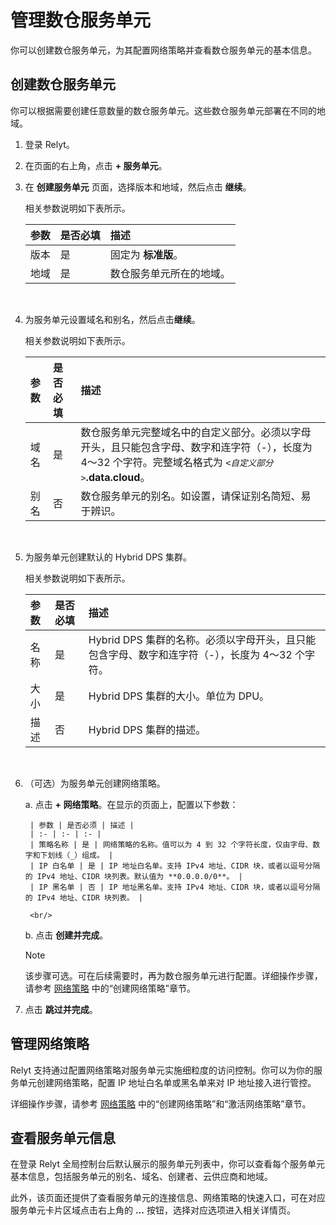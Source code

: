 # 管理数仓服务单元

你可以创建数仓服务单元，为其配置网络策略并查看数仓服务单元的基本信息。


## 创建数仓服务单元

你可以根据需要创建任意数量的数仓服务单元。这些数仓服务单元部署在不同的地域。

1. 登录 Relyt。

2. 在页面的右上角，点击 **+ 服务单元**。

3. 在 **创建服务单元** 页面，选择版本和地域，然后点击 **继续**。

    相关参数说明如下表所示。

    | 参数 | 是否必填 | 描述 |
    | :- | :- | :- |
    | 版本 | 是 | 固定为 **标准版**。 |
    | 地域 | 是 | 数仓服务单元所在的地域。 |

    <br/>

4. 为服务单元设置域名和别名，然后点击**继续**。

    相关参数说明如下表所示。

    | 参数 | 是否必填 | 描述 |
    | :- | :- | :- |
    | 域名 | 是 | 数仓服务单元完整域名中的自定义部分。必须以字母开头，且只能包含字母、数字和连字符（-），长度为 4～32 个字符。完整域名格式为 *`<自定义部分>`***.data.cloud**。 |
    | 别名 | 否 | 数仓服务单元的别名。如设置，请保证别名简短、易于辨识。 |

    <br/>

5. 为服务单元创建默认的 Hybrid DPS 集群。

    相关参数说明如下表所示。

    | 参数 | 是否必填 | 描述 |
    | :- | :- | :- |
    | 名称 | 是 | Hybrid DPS 集群的名称。必须以字母开头，且只能包含字母、数字和连字符（-），长度为 4～32 个字符。 |
    | 大小 | 是 | Hybrid DPS 集群的大小。单位为 DPU。 |
    | 描述 | 否 | Hybrid DPS 集群的描述。 |

    <br/>

6. （可选）为服务单元创建网络策略。

    a. 点击 **+ 网络策略**。在显示的页面上，配置以下参数：

        | 参数 | 是否必须 | 描述 |
        | :- | :- | :- |
        | 策略名称 | 是 | 网络策略的名称。值可以为 4 到 32 个字符长度，仅由字母、数字和下划线（_）组成。 |
        | IP 白名单 | 是 | IP 地址白名单。支持 IPv4 地址、CIDR 块，或者以逗号分隔的 IPv4 地址、CIDR 块列表。默认值为 **0.0.0.0/0**。 |
        | IP 黑名单 | 否 | IP 地址黑名单。支持 IPv4 地址、CIDR 块，或者以逗号分隔的 IPv4 地址、CIDR 块列表。 |
        
        <br/>

    b.  点击 **创建并完成**。

    > [!NOTE]  
    > 该步骤可选。可在后续需要时，再为数仓服务单元进行配置。详细操作步骤，请参考 [网络策略](/relyt/guides/security/network-policies#创建网络策略) 中的“创建网络策略”章节。

7. 点击 **跳过并完成**。


## 管理网络策略

Relyt 支持通过配置网络策略对服务单元实施细粒度的访问控制。你可以为你的服务单元创建网络策略，配置 IP 地址白名单或黑名单来对 IP 地址接入进行管控。

详细操作步骤，请参考 [网络策略](/relyt/guides/security/network-policies) 中的“创建网络策略”和“激活网络策略”章节。


## 查看服务单元信息

在登录 Relyt 全局控制台后默认展示的服务单元列表中，你可以查看每个服务单元基本信息，包括服务单元的别名、域名、创建者、云供应商和地域。

此外，该页面还提供了查看服务单元的连接信息、网络策略的快速入口，可在对应服务单元卡片区域点击右上角的 **...** 按钮，选择对应选项进入相关详情页。
